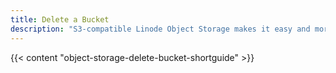```yaml
---
title: Delete a Bucket
description: "S3-compatible Linode Object Storage makes it easy and more affordable to manage unstructured data such as content assets, as well as sophisticated and data-intensive storage challenges around artificial intelligence and machine learning."
---
```


{{< content "object-storage-delete-bucket-shortguide" >}}